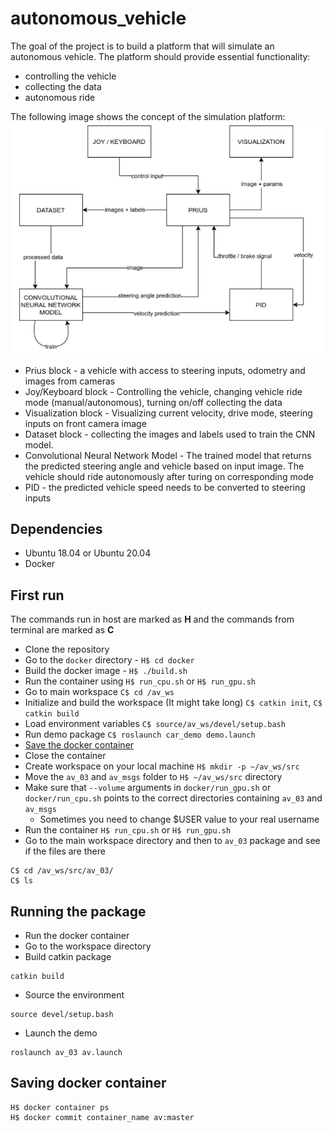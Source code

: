 # autonomous_vehicle

The goal of the project is to build a platform that will simulate an autonomous vehicle. The platform should provide essential functionality:
- controlling the vehicle
- collecting the data
- autonomous ride

The following image shows the concept of the simulation platform:
![platform_concept](img/platform_concept.png)
- Prius block - a vehicle with access to steering inputs, odometry and images from cameras
- Joy/Keyboard block - Controlling the vehicle, changing vehicle ride mode (manual/autonomous), turning on/off collecting the data
- Visualization block - Visualizing current velocity, drive mode, steering inputs on front camera image
- Dataset block - collecting the images and labels used to train the CNN model.
- Convolutional Neural Network Model - The trained model that returns the predicted steering angle and vehicle based on input image. The vehicle should ride autonomously after turing on corresponding mode
- PID - the predicted vehicle speed needs to be converted to steering inputs

## Dependencies
- Ubuntu 18.04 or Ubuntu 20.04
- Docker

## First run
The commands run in host are marked as **H** and the commands from terminal are marked as **C**

- Clone the repository
- Go to the `docker` directory - `H$ cd docker`
- Build the docker image - `H$ ./build.sh` 
- Run the container using `H$ run_cpu.sh` or `H$ run_gpu.sh`
- Go to main workspace `C$ cd /av_ws`
- Initialize and build the workspace (It might take long) `C$ catkin init`, `C$ catkin build`
- Load environment variables `C$ source/av_ws/devel/setup.bash`
- Run demo package `C$ roslaunch car_demo demo.launch`
- [Save the docker container](#saving-docker-container)
- Close the container 
- Create workspace on your local machine `H$ mkdir -p ~/av_ws/src`
- Move the `av_03` and `av_msgs` folder to `H$ ~/av_ws/src` directory
- Make sure that `--volume` arguments in `docker/run_gpu.sh` or `docker/run_cpu.sh` points to the correct directories containing `av_03` and `av_msgs`
    * Sometimes you need to change $USER value to your real username
- Run the container `H$ run_cpu.sh` or `H$ run_gpu.sh`
- Go to the main workspace directory and then to `av_03` package and see if the files are there
```
C$ cd /av_ws/src/av_03/
C$ ls
```

## Running the package
- Run the docker container
- Go to the workspace directory
- Build catkin package
```
catkin build
```
- Source the environment
```
source devel/setup.bash
```
- Launch the demo
```
roslaunch av_03 av.launch
```

## Saving docker container
```
H$ docker container ps
H$ docker commit container_name av:master
```